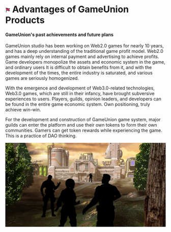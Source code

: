 #  <img src="./IMG/flag.png" width="3%" class="img_l1"> Advantages of GameUnion Products
#### GameUnion's past achievements and future plans
GameUnion studio has been working on Web2.0 games for nearly 10 years, and has a deep understanding of the traditional game profit model. Web2.0 games mainly rely on internal payment and advertising to achieve profits. Game developers monopolize the assets and economic system in the game, and ordinary users It is difficult to obtain benefits from it, and with the development of the times, the entire industry is saturated, and various games are seriously homogenized. 

With the emergence and development of Web3.0-related technologies, Web3.0 games, which are still in their infancy, have brought subversive experiences to users. Players, guilds, opinion leaders, and developers can be found in the entire game economic system. Own positioning, truly achieve win-win. 

For the development and construction of GameUnion game system, major guilds can enter the platform and use their own tokens to form their own communities. Gamers can get token rewards while experiencing the game. This is a practice of DAO thinking.

![image](IMG/Heros.jpg "Get Together To Save The World")

